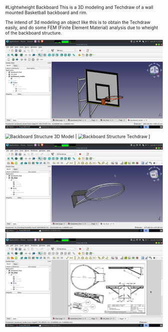 #Lightwheight Backboard
This is a 3D modeling and Techdraw of a wall mounted Basketball backboard and rim.

The intend of 3d modeling an object like this is to obtain the Techdraw easily, and do some FEM (Finite Element Material) analysis due to wheight of the backboard structure. 

![3D Model](https://github.com/Gabriel-Aragao/basketball-backboard-3d/blob/master/media/render.png?raw=true)


![Backboard Structure 3D Model](https://github.com/Gabriel-Aragao/basketball-backboard-3d/blob/master/media/backboard.png=200x?raw=true) | ![Backboard Structure Techdraw](https://github.com/Gabriel-Aragao/basketball-backboard-3d/blob/master/media/backboard-techdraw.png=200x?raw=true) ]

![Rim 3D Model](https://github.com/Gabriel-Aragao/basketball-backboard-3d/blob/master/media/rim.png?raw=true) | ![Rim Techdraw](https://github.com/Gabriel-Aragao/basketball-backboard-3d/blob/master/media/rim-techdraw.png?raw=true) 



